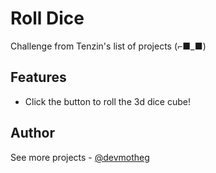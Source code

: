 # Roll Dice

Challenge from Tenzin's list of projects (⌐■_■)

## Features

- Click the button to roll the 3d dice cube!

## Author

See more projects - [@devmotheg](https://github.com/devmotheg?tab=repositories)
